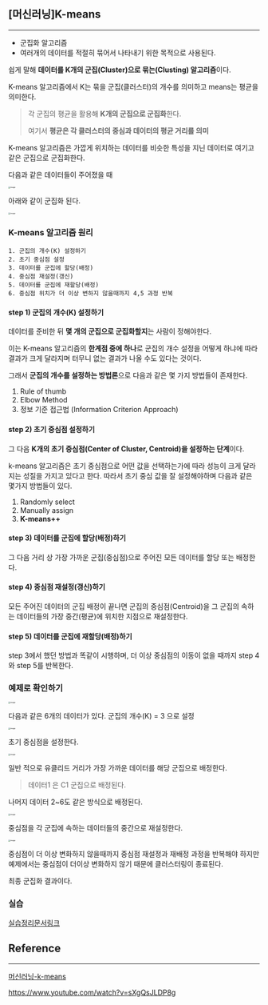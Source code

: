 ## [머신러닝]K-means

---

+ 군집화 알고리즘
+ 여러개의 데이터를 적절히 묶어서 나타내기 위한 목적으로 사용된다.



쉽게 말해 **데이터를 K개의 군집(Cluster)으로 묶는(Clusting) 알고리즘**이다.

K-means 알고리즘에서 K는 묶을 군집(클러스터)의 개수를 의미하고 means는 평균을 의미한다.

> 각 군집의 평균을 활용해 **K개의 군집으로 군집화**한다.
>
> 여기서 **평균은 각 클러스터의 중심과 데이터의 평균 거리를 의미**



K-means 알고리즘은 가깝게 위치하는 데이터를 비슷한 특성을 지닌 데이터로 여기고 같은 군집으로 군집화한다.

다음과 같은 데이터들이 주어졌을 때

<img src="https://user-images.githubusercontent.com/68331041/146630641-14319195-fbf4-4d08-9689-54d441cc9152.png" alt="image" style="zoom:25%;" />

아래와 같이 군집화 된다.

<img src="https://user-images.githubusercontent.com/68331041/146630649-81b635be-a60a-46b5-b025-765f4e23bc85.png" alt="image" style="zoom:25%;" />



### K-means 알고리즘 원리

~~~
1. 군집의 개수(K) 설정하기
2. 초기 중심점 설정
3. 데이터를 군집에 할당(배정)
4. 중심점 재설정(갱신)
5. 데이터를 군집에 재할당(배정)
6. 중심점 위치가 더 이상 변하지 않을때까지 4,5 과정 반복
~~~



#### step 1) 군집의 개수(K) 설정하기

데이터를 준비한 뒤 **몇 개의 군집으로 군집화할지**는 사람이 정해야한다. 

이는 K-means 알고리즘의 **한계점 중에 하나**로  군집의 개수 설정을 어떻게 하냐에 따라 결과가 크게 달라지며 터무니 없는 결과가 나올 수도 있다는 것이다. 

그래서 **군집의 개수를 설정하는 방법론**으로 다음과 같은 몇 가지 방법들이 존재한다.

1) Rule of thumb
2) Elbow Method
3) 정보 기준 접근법 (Information Criterion Approach)



#### step 2) 초기 중심점 설정하기

그 다음 **K개의 초기 중심점(Center of Cluster, Centroid)을 설정하는 단계**이다. 

k-means 알고리즘은 초기 중심점으로 어떤 값을 선택하는가에 따라 성능이 크게 달라지는 성질을 가지고 있다고 한다. 따라서 초기 중심 값을 잘 설정해야하며 다음과 같은 몇가지 방법들이 있다.

1) Randomly select
2) Manually assign
3) **K-means++**



#### step 3) 데이터를 군집에 할당(배정)하기

그 다음 거리 상 가장 가까운 군집(중심점)으로 주어진 모든 데이터를 할당 또는 배정한다.



#### step 4) 중심점 재설정(갱신)하기

모든 주어진 데이터의 군집 배정이 끝나면 군집의 중심점(Centroid)을 그 군집의 속하는 데이터들의 가장 중간(평균)에 위치한 지점으로 재설정한다.



#### step 5) 데이터를 군집에 재할당(배정)하기

step 3에서 했던 방법과 똑같이 시행하며, 더 이상 중심점의 이동이 없을 때까지 step 4와 step 5를 반복한다.



### 예제로 확인하기 

<img src="https://user-images.githubusercontent.com/68331041/146633489-fc90e838-a8c9-4b0f-8da1-6678a6263e17.png" alt="image" style="zoom:25%;" />

다음과 같은 6개의 데이터가 있다. 군집의 개수(K) = 3 으로 설정

<img src="https://user-images.githubusercontent.com/68331041/146633496-666f0372-2eae-4f3f-a968-a7a7d2466048.png" alt="image" style="zoom:25%;" />

초기 중심점을 설정한다. 

<img src="https://user-images.githubusercontent.com/68331041/146633504-cb4013a9-4a5b-4cdf-bf21-5e6e532e1b8e.png" alt="image" style="zoom:25%;" />

일반 적으로 유클리드 거리가 가장 가까운 데이터를 해당 군집으로 배정한다.

> 데이터1 은 C1 군집으로 배정된다.

나머지 데이터 2~6도 같은 방식으로 배정된다.

<img src="https://user-images.githubusercontent.com/68331041/146633516-64b6849c-a553-4e9d-8386-3a6bb0699b31.png" alt="image" style="zoom:25%;" />

중심점을 각 군집에 속하는 데이터들의 중간으로 재설정한다.

<img src="https://user-images.githubusercontent.com/68331041/146633521-b04ebc2a-997b-4d19-93c8-e570c2b14f7b.png" alt="image" style="zoom:25%;" />

중심점이 더 이상 변화하지 않을때까지 중심점 재설정과 재배정 과정을 반복해야 하지만 예제에서는 중심점이 더이상 변화하지 않기 때문에 클러스터링이 종료된다.

최종 군집화 결과이다.



### 실습

[실습정리문서링크](https://github.com/godcoder-ohseungyun/BackEndStudy/blob/master/machinelearning/kmean.ipynb)



## Reference

---

[머신러닝-k-means](https://velog.io/@jhlee508/%EB%A8%B8%EC%8B%A0%EB%9F%AC%EB%8B%9D-K-%ED%8F%89%EA%B7%A0K-Means-%EC%95%8C%EA%B3%A0%EB%A6%AC%EC%A6%98)

https://www.youtube.com/watch?v=sXgQsJLDP8g
